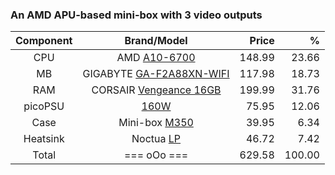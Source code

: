 ### An AMD APU-based mini-box with 3 video outputs

| Component | Brand/Model                   | Price  |   %    |
|:---------:|:-----------------------------:|-------:|-------:|
| CPU       | AMD [A10-6700][0]             | 148.99 |  23.66 |
| MB        | GIGABYTE [GA-F2A88XN-WIFI][1] | 117.98 |  18.73 |
| RAM       | CORSAIR [Vengeance 16GB][2]   | 199.99 |  31.76 |
| picoPSU   | [160W][3]                     |  75.95 |  12.06 |
| Case      | Mini-box [M350][4]            |  39.95 |   6.34 |
| Heatsink  | Noctua [LP][5]                |  46.72 |   7.42 |
| Total     | ===          oOo          === | 629.58 | 100.00 |

[0]: http://www.newegg.com/Product/Product.aspx?Item=N82E16819113332 "A10-6700"
[1]: http://www.newegg.com/Product/Product.aspx?Item=N82E16813128663 "FM2 MB"
[2]: http://www.newegg.com/Product/Product.aspx?Item=N82E16820233332 "Corsair RAM"
[3]: http://www.mini-box.com/picoPSU-160-XT-192W-Adapter-Power-Kit "picoPSU Kit"
[4]: http://www.mini-box.com/M350-universal-mini-itx-enclosure "M350"
[5]: http://www.amazon.com/Noctua-Low-profile-Cooler-Retail-Cooling/dp/B009VY1R9O "Noctua LP"
